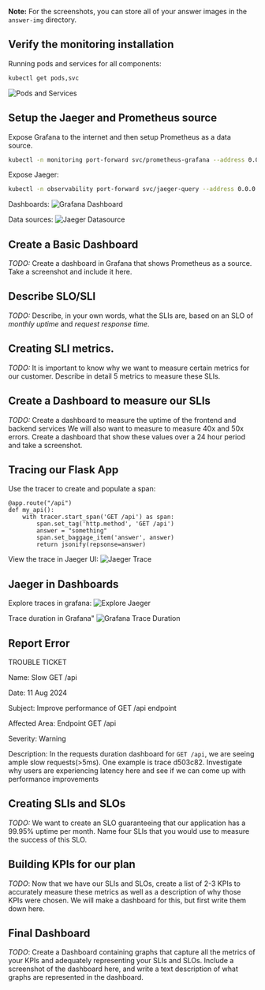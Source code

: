 **Note:** For the screenshots, you can store all of your answer images in the `answer-img` directory.

## Verify the monitoring installation

Running pods and services for all components:
```bash
kubectl get pods,svc
```
![Pods and Services](./answer-img/pods-services.png)


## Setup the Jaeger and Prometheus source
Expose Grafana to the internet and then setup Prometheus as a data source.

```bash
kubectl -n monitoring port-forward svc/prometheus-grafana --address 0.0.0.0 3000:80
```
Expose Jaeger:
```bash
kubectl -n observability port-forward svc/jaeger-query --address 0.0.0.0 16686:16686
```
Dashboards:
![Grafana Dashboard](./answer-img/grafana-dashboard.png)

Data sources:
![Jaeger Datasource](./answer-img/grafana-data-sources.png)

## Create a Basic Dashboard
*TODO:* Create a dashboard in Grafana that shows Prometheus as a source. Take a screenshot and include it here.

## Describe SLO/SLI
*TODO:* Describe, in your own words, what the SLIs are, based on an SLO of *monthly uptime* and *request response time*.

## Creating SLI metrics.
*TODO:* It is important to know why we want to measure certain metrics for our customer. Describe in detail 5 metrics to measure these SLIs. 

## Create a Dashboard to measure our SLIs
*TODO:* Create a dashboard to measure the uptime of the frontend and backend services We will also want to measure to measure 40x and 50x errors. Create a dashboard that show these values over a 24 hour period and take a screenshot.

## Tracing our Flask App
Use the tracer to create and populate a span:
```
@app.route("/api")
def my_api():
    with tracer.start_span('GET /api') as span:
        span.set_tag('http.method', 'GET /api')
        answer = "something"
        span.set_baggage_item('answer', answer)
        return jsonify(repsonse=answer)
```

View the trace in Jaeger UI:
![Jaeger Trace](./answer-img/jaeger-trace.png)

## Jaeger in Dashboards
Explore traces in grafana:
![Explore Jaeger](./answer-img/jaeger-trace-grafana.png)

Trace duration in Grafana"
![Grafana Trace Duration](./answer-img/jaeger-trace-duration.png)
## Report Error

TROUBLE TICKET

Name: 
Slow GET /api 

Date: 
11 Aug 2024

Subject: 
Improve performance of GET /api endpoint

Affected Area: 
Endpoint GET /api

Severity: 
Warning

Description:
In the requests duration dashboard for `GET /api`, we are seeing ample slow requests(>5ms).
One example is trace d503c82. Investigate why users are experiencing latency here and see if we can come up with performance improvements

## Creating SLIs and SLOs
*TODO:* We want to create an SLO guaranteeing that our application has a 99.95% uptime per month. Name four SLIs that you would use to measure the success of this SLO.

## Building KPIs for our plan
*TODO*: Now that we have our SLIs and SLOs, create a list of 2-3 KPIs to accurately measure these metrics as well as a description of why those KPIs were chosen. We will make a dashboard for this, but first write them down here.

## Final Dashboard
*TODO*: Create a Dashboard containing graphs that capture all the metrics of your KPIs and adequately representing your SLIs and SLOs. Include a screenshot of the dashboard here, and write a text description of what graphs are represented in the dashboard.  
